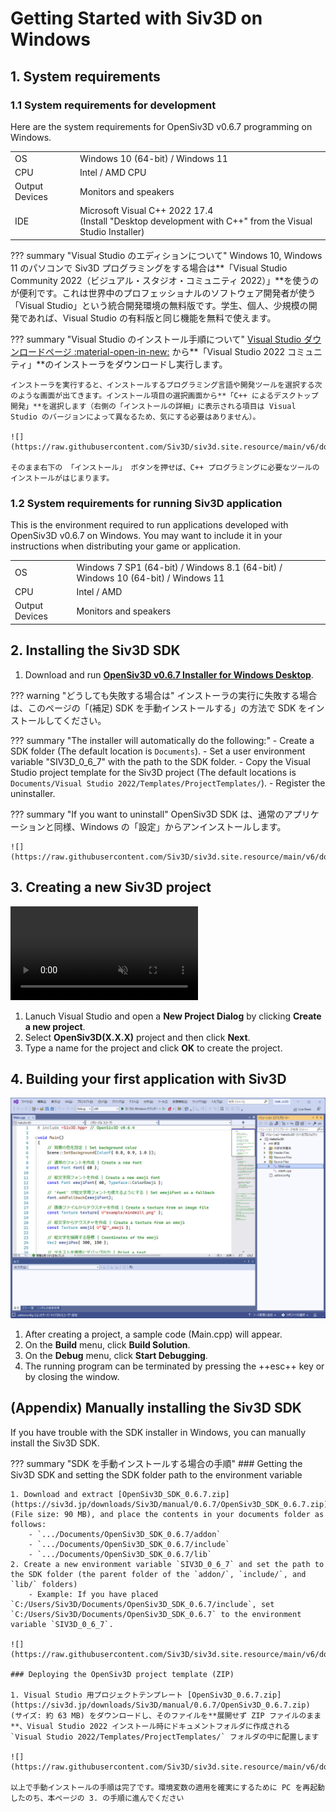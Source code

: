 # Getting Started with Siv3D on Windows

## 1. System requirements
### 1.1 System requirements for development
Here are the system requirements for OpenSiv3D v0.6.7 programming on Windows.

|  |  |
|--|--|
| OS | Windows 10 (64-bit) /  Windows 11 |
| CPU | Intel / AMD CPU |
| Output Devices | Monitors and speakers |
| IDE | Microsoft Visual C++ 2022 17.4<br>(Install "Desktop development with C++" from the Visual Studio Installer) |

??? summary "Visual Studio のエディションについて"
	Windows 10, Windows 11 のパソコンで Siv3D プログラミングをする場合は**「Visual Studio Community 2022（ビジュアル・スタジオ・コミュニティ 2022）」**を使うのが便利です。これは世界中のプロフェッショナルのソフトウェア開発者が使う「Visual Studio」という統合開発環境の無料版です。学生、個人、少規模の開発であれば、Visual Studio の有料版と同じ機能を無料で使えます。

??? summary "Visual Studio のインストール手順について"
	[Visual Studio ダウンロードページ :material-open-in-new:](https://visualstudio.microsoft.com/ja/downloads/) から**「Visual Studio 2022 コミュニティ」**のインストーラをダウンロードし実行します。

	インストーラを実行すると、インストールするプログラミング言語や開発ツールを選択する次のような画面が出てきます。インストール項目の選択画面から**「C++ によるデスクトップ開発」**を選択します（右側の「インストールの詳細」に表示される項目は Visual Studio のバージョンによって異なるため、気にする必要はありません）。

	![](https://raw.githubusercontent.com/Siv3D/siv3d.site.resource/main/v6/download/windows/vs_installer_desktop.png)

	そのまま右下の 「インストール」 ボタンを押せば、C++ プログラミングに必要なツールのインストールがはじまります。

### 1.2 System requirements for running Siv3D application
This is the environment required to run applications developed with OpenSiv3D v0.6.7 on Windows. You may want to include it in your instructions when distributing your game or application.

|  |  |
|--|--|
| OS | Windows 7 SP1 (64-bit) / Windows 8.1 (64-bit) / Windows 10 (64-bit) /  Windows 11 |
| CPU | Intel / AMD |
| Output Devices | Monitors and speakers |

## 2. Installing the Siv3D SDK

1. Download and run **[OpenSiv3D v0.6.7 Installer for Windows Desktop](https://siv3d.jp/downloads/Siv3D/OpenSiv3D_0.6.7_Installer.exe)**.

??? warning "どうしても失敗する場合は"
	インストーラの実行に失敗する場合は、このページの「(補足) SDK を手動インストールする」の方法で SDK をインストールしてください。

??? summary "The installer will automatically do the following:"
	- Create a SDK folder (The default location is `Documents`).
	- Set a user environment variable "SIV3D_0_6_7" with the path to the SDK folder.
	- Copy the Visual Studio project template for the Siv3D project (The default locations is `Documents/Visual Studio 2022/Templates/ProjectTemplates/`).
	- Register the uninstaller.

??? summary "If you want to uninstall"
	OpenSiv3D SDK は、通常のアプリケーションと同様、Windows の「設定」からアンインストールします。

	![](https://raw.githubusercontent.com/Siv3D/siv3d.site.resource/main/v6/download/windows/uninstall.png)


## 3. Creating a new Siv3D project
<video src="https://github.com/Siv3D/siv3d.site.resource/blob/main/v6/download/windows/create_project.mp4?raw=true" autoplay loop muted></video>

1. Lanuch Visual Studio and open a **New Project Dialog** by clicking **Create a new project**.
1. Select **OpenSiv3D(X.X.X)** project and then click **Next**.
1. Type a name for the project and click **OK** to create the project.


## 4. Building your first application with Siv3D
![](https://raw.githubusercontent.com/Siv3D/siv3d.site.resource/main/v6/download/windows/hellosiv3d.png)

1. After creating a project, a sample code (Main.cpp) will appear.
1. On the **Build** menu, click **Build Solution**.
1. On the **Debug** menu, click **Start Debugging**.
1. The running program can be terminated by pressing the ++esc++ key or by closing the window.

## (Appendix) Manually installing the Siv3D SDK
If you have trouble with the SDK installer in Windows, you can manually install the Siv3D SDK.

??? summary "SDK を手動インストールする場合の手順"
	### Getting the Siv3D SDK and setting the SDK folder path to the environment variable

	1. Download and extract [OpenSiv3D_SDK_0.6.7.zip](https://siv3d.jp/downloads/Siv3D/manual/0.6.7/OpenSiv3D_SDK_0.6.7.zip) (File size: 90 MB), and place the contents in your documents folder as follows:
		- `.../Documents/OpenSiv3D_SDK_0.6.7/addon`
		- `.../Documents/OpenSiv3D_SDK_0.6.7/include`
		- `.../Documents/OpenSiv3D_SDK_0.6.7/lib`
	2. Create a new environment variable `SIV3D_0_6_7` and set the path to the SDK folder (the parent folder of the `addon/`, `include/`, and `lib/` folders)
		- Example: If you have placed `C:/Users/Siv3D/Documents/OpenSiv3D_SDK_0.6.7/include`, set `C:/Users/Siv3D/Documents/OpenSiv3D_SDK_0.6.7` to the environment variable `SIV3D_0_6_7`.

	![](https://raw.githubusercontent.com/Siv3D/siv3d.site.resource/main/v6/download/windows/envvariable.png)  

	### Deploying the OpenSiv3D project template (ZIP)

	1. Visual Studio 用プロジェクトテンプレート [OpenSiv3D_0.6.7.zip](https://siv3d.jp/downloads/Siv3D/manual/0.6.7/OpenSiv3D_0.6.7.zip) (サイズ: 約 63 MB) をダウンロードし、そのファイルを**展開せず ZIP ファイルのまま**、Visual Studio 2022 インストール時にドキュメントフォルダに作成される `Visual Studio 2022/Templates/ProjectTemplates/` フォルダの中に配置します  

	![](https://raw.githubusercontent.com/Siv3D/siv3d.site.resource/main/v6/download/windows/projecttemplate.png)  

	以上で手動インストールの手順は完了です。環境変数の適用を確実にするために PC を再起動したのち、本ページの 3. の手順に進んでください
